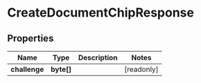 

# CreateDocumentChipResponse


## Properties

| Name | Type | Description | Notes |
|------------ | ------------- | ------------- | -------------|
|**challenge** | **byte[]** |  |  [readonly] |



